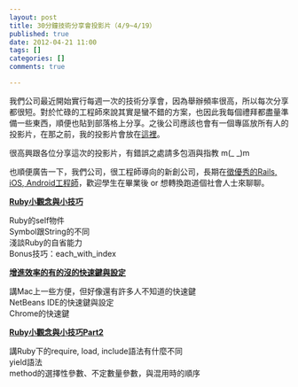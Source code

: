 ```yaml
---
layout: post
title: 30分鐘技術分享會投影片（4/9~4/19）
published: true
date: 2012-04-21 11:00
tags: []
categories: []
comments: true

---
```



我們公司最近開始實行每週一次的技術分享會，因為舉辦頻率很高，所以每次分享都很短。對於忙碌的工程師來說其實是蠻不錯的方案，也因此我每個禮拜都盡量準備一些東西，順便也貼到部落格上分享。之後公司應該也會有一個專區放所有人的投影片，在那之前，我的投影片會放在[這裡][1]。  
  
很高興跟各位分享這次的投影片，有錯誤之處請多包涵與指教 m(_ _)m  
  
也順便廣告一下，我們公司，很工程師導向的新創公司，長期在[徵優秀的Rails, iOS, Android工程師][2]，歡迎學生在畢業後 or 想轉換跑道個社會人士來聊聊。  
  

**[Ruby小觀念與小技巧][3]** 

Ruby的self物件  
Symbol跟String的不同  
淺談Ruby的自省能力  
Bonus技巧：each_with_index  
  

**[增進效率的有的沒的快速鍵與設定][4]** 

講Mac上一些方便，但好像還有許多人不知道的快速鍵  
NetBeans IDE的快速鍵與設定  
Chrome的快速鍵  
  
  

**[Ruby小觀念與小技巧Part2][5]** 

講Ruby下的require, load, include語法有什麼不同  
yield語法  
method的選擇性參數、不定數量參數，與混用時的順序

[1]: http://littlebmix.blogspot.com/p/slides.html
[2]: http://jobs.inside.com.tw/jobs/1011-ruby-on-rails-developers-%E9%9B%B2%E7%AB%AF%E7%B7%9A%E4%B8%8A%E7%A7%91%E6%8A%80
[3]: http://www.slideshare.net/BruceLi2/30ruby-12627763 (Ruby小觀念與小技巧)
[4]: http://www.slideshare.net/BruceLi2/ss-12627779 (增進效率的有的沒的快速鍵與設定)
[5]: http://www.slideshare.net/BruceLi2/rubypart2 (Ruby小觀念與小技巧Part2)